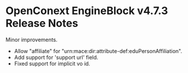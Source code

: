 # OpenConext EngineBlock v4.7.3 Release Notes #

Minor improvements.

* Allow "affiliate" for "urn:mace:dir:attribute-def:eduPersonAffiliation".
* Add support for 'support url' field.
* Fixed support for implicit vo id.

